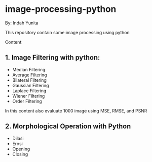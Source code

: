 # image-processing-python

By: Indah Yunita

This repository contain some image processing using python

Content:

## 1. Image Filtering with python:

- Median Filtering
- Average Filtering
- Bilateral Filtering
- Gaussian Filtering
- Laplace Filtering
- Wiener Filtering
- Order Filtering

In this content also evaluate 1000 image using MSE, RMSE, and PSNR

## 2. Morphological Operation with Python

- Dilasi
- Erosi
- Opening
- Closing
